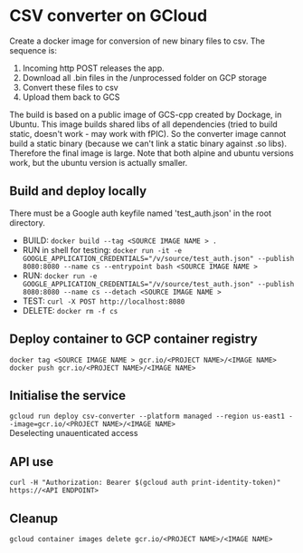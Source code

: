 # CSV converter on GCloud
Create a docker image for conversion of new binary files to csv. The sequence is:

1. Incoming http POST releases the app.
2. Download all .bin files in the /unprocessed folder on GCP storage
3. Convert these files to csv
4. Upload them back to GCS

The build is based on a public image of GCS-cpp created by Dockage, in Ubuntu. This image builds shared libs of all dependencies (tried to build static, doesn't work - may work with fPIC). So the converter image cannot build a static binary (because we can't link a static binary against .so libs). Therefore the final image is large. Note that both alpine and ubuntu versions work, but the ubuntu version is actually smaller.

## Build and deploy locally
There must be a Google auth keyfile named 'test_auth.json' in the root directory.
 - BUILD: `docker build --tag <SOURCE IMAGE NAME > .`  
 - RUN in shell for testing: `docker run -it -e GOOGLE_APPLICATION_CREDENTIALS="/v/source/test_auth.json" --publish 8080:8080 --name cs --entrypoint bash <SOURCE IMAGE NAME >`  
 - RUN: `docker run -e GOOGLE_APPLICATION_CREDENTIALS="/v/source/test_auth.json" --publish 8080:8080 --name cs --detach <SOURCE IMAGE NAME >`  
 - TEST: `curl -X POST http://localhost:8080`  
 - DELETE: `docker rm -f cs`  

## Deploy container to GCP container registry
`docker tag <SOURCE IMAGE NAME > gcr.io/<PROJECT NAME>/<IMAGE NAME>`  
`docker push gcr.io/<PROJECT NAME>/<IMAGE NAME>`

## Initialise the service
`gcloud run deploy csv-converter --platform managed --region us-east1 --image=gcr.io/<PROJECT NAME>/<IMAGE NAME>`  
Deselecting unauenticated access  

## API use
`curl -H "Authorization: Bearer $(gcloud auth print-identity-token)" https://<API ENDPOINT>`  

## Cleanup
`gcloud container images delete gcr.io/<PROJECT NAME>/<IMAGE NAME>`  